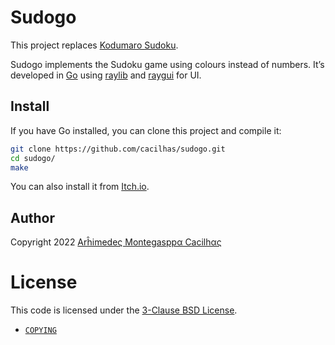 [bsd-3-clause]: https://opensource.org/licenses/BSD-3-Clause
[copying]: https://raw.githubusercontent.com/cacilhas/sudogo/master/COPYING
[email]: mailto:batalema@cacilhas.info
[golang]: https://go.dev/
[itch.io]: https://cacilhas.itch.io/sudogo
[raygui]: https://github.com/raysan5/raygui
[raylib]: https://www.raylib.com/
[sudoku]: https://github.com/cacilhas/sudoku/

# Sudogo

This project replaces [Kodumaro Sudoku][sudoku].

Sudogo implements the Sudoku game using colours instead of numbers. It’s
developed in [Go][golang] using [raylib][raylib] and [raygui][raygui] for UI.

## Install

If you have Go installed, you can clone this project and compile it:

```sh
git clone https://github.com/cacilhas/sudogo.git
cd sudogo/
make
```

You can also install it from [Itch.io][itch.io].

## Author

Copyright 2022 [Arĥimedeς Montegasppα Cacilhας][email]

# License

This code is licensed under the [3-Clause BSD License][bsd-3-clause].

- [`COPYING`][copying]
